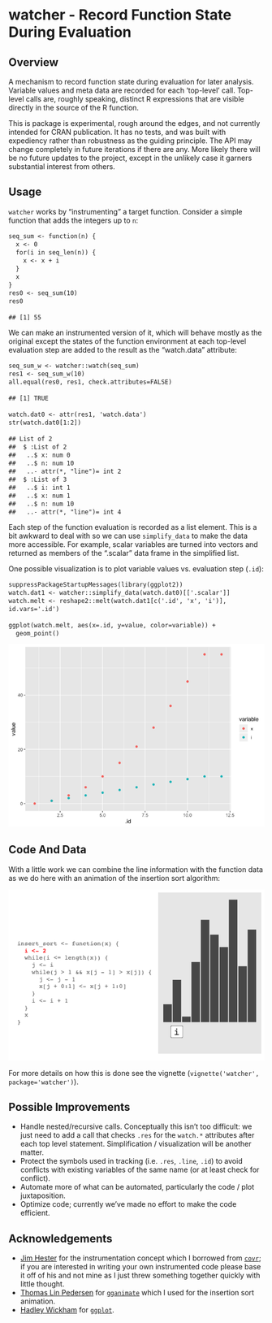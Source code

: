 <!-- README.md is generated from README.Rmd. Please edit that file 

library(rmarkdown)
render('README.Rmd', output_format=md_document())

-->
watcher - Record Function State During Evaluation
=================================================

Overview
--------

A mechanism to record function state during evaluation for later
analysis. Variable values and meta data are recorded for each
‘top-level’ call. Top-level calls are, roughly speaking, distinct R
expressions that are visible directly in the source of the R function.

This is package is experimental, rough around the edges, and not
currently intended for CRAN publication. It has no tests, and was built
with expediency rather than robustness as the guiding principle. The API
may change completely in future iterations if there are any. More likely
there will be no future updates to the project, except in the unlikely
case it garners substantial interest from others.

Usage
-----

`watcher` works by “instrumenting” a target function. Consider a simple
function that adds the integers up to `n`:

    seq_sum <- function(n) {
      x <- 0
      for(i in seq_len(n)) {
        x <- x + i
      }
      x
    }
    res0 <- seq_sum(10)
    res0

    ## [1] 55

We can make an instrumented version of it, which will behave mostly as
the original except the states of the function environment at each
top-level evaluation step are added to the result as the “watch.data”
attribute:

    seq_sum_w <- watcher::watch(seq_sum)
    res1 <- seq_sum_w(10)
    all.equal(res0, res1, check.attributes=FALSE)

    ## [1] TRUE

    watch.dat0 <- attr(res1, 'watch.data')
    str(watch.dat0[1:2])

    ## List of 2
    ##  $ :List of 2
    ##   ..$ x: num 0
    ##   ..$ n: num 10
    ##   ..- attr(*, "line")= int 2
    ##  $ :List of 3
    ##   ..$ i: int 1
    ##   ..$ x: num 1
    ##   ..$ n: num 10
    ##   ..- attr(*, "line")= int 4

Each step of the function evaluation is recorded as a list element. This
is a bit awkward to deal with so we can use `simplify_data` to make the
data more accessible. For example, scalar variables are turned into
vectors and returned as members of the “.scalar” data frame in the
simplified list.

One possible visualization is to plot variable values vs. evaluation
step (`.id`):

    suppressPackageStartupMessages(library(ggplot2))
    watch.dat1 <- watcher::simplify_data(watch.dat0)[['.scalar']]
    watch.melt <- reshape2::melt(watch.dat1[c('.id', 'x', 'i')], id.vars='.id')

    ggplot(watch.melt, aes(x=.id, y=value, color=variable)) +
      geom_point()

![](extra/figures/README-state-vs-id-1.png)

Code And Data
-------------

With a little work we can combine the line information with the function
data as we do here with an animation of the insertion sort algorithm:

![](extra/sort-2.gif)

For more details on how this is done see the vignette
(`vignette('watcher', package='watcher')`).

Possible Improvements
---------------------

-   Handle nested/recursive calls. Conceptually this isn’t too
    difficult: we just need to add a call that checks `.res` for the
    `watch.*` attributes after each top level statement. Simplification
    / visualization will be another matter.
-   Protect the symbols used in tracking (i.e. `.res`, `.line`, `.id`)
    to avoid conflicts with existing variables of the same name (or at
    least check for conflict).
-   Automate more of what can be automated, particularly the code / plot
    juxtaposition.
-   Optimize code; currently we’ve made no effort to make the code
    efficient.

Acknowledgements
----------------

-   [Jim Hester](https://github.com/jimhester/) for the instrumentation
    concept which I borrowed from
    [`covr`](https://github.com/r-lib/covr); if you are interested in
    writing your own instrumented code please base it off of his and not
    mine as I just threw something together quickly with little thought.
-   [Thomas Lin Pedersen](https://github.com/thomasp85) for
    [`gganimate`](https://github.com/thomasp85/gganimate/) which I used
    for the insertion sort animation.
-   [Hadley Wickham](https://github.com/hadley/) for
    [`ggplot`](https://github.com/tidyverse/ggplot2).
